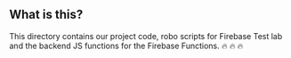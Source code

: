 ## What is this? 

This directory contains our project code, robo scripts for Firebase Test lab and the backend JS functions for the Firebase Functions. :fire: :fire: :fire: 